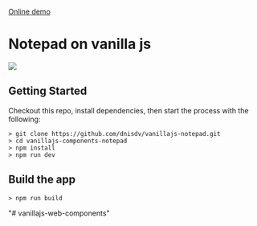 <a href="https://dnisdv.github.io/vanillajs-notepad/">Online demo</a>
# Notepad on vanilla js
 
<img src="https://i.imgur.com/hJGJqjT.png" />

## Getting Started
Checkout this repo, install dependencies, then start the process with the following:
```
> git clone https://github.com/dnisdv/vanillajs-notepad.git
> cd vanillajs-components-notepad
> npm install
> npm run dev
```

## Build the app
```
> npm run build
```
"# vanillajs-web-components" 

